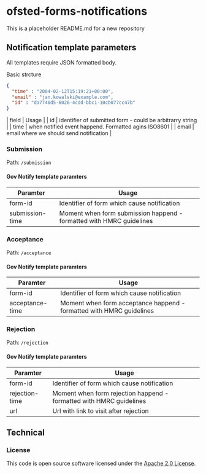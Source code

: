 
# ofsted-forms-notifications

This is a placeholder README.md for a new repository

## Notification template parameters

All templates require JSON formatted body.

Basic strcture 

```json
{
  "time" : "2004-02-12T15:19:21+00:00",
  "email" : "jan.kowalski@example.com",
  "id" : "da7740d5-6026-4cdd-bbc1-10cb077cc47b"
}

```

| field | Usage |
| id | identifier of submitted form - could be arbitrarry string |
| time  | when notified event happend. Formatted agins ISO8601 |
| email | email where we should send notification |

### Submission

Path: `/submission`

#### Gov Notify template paramters

| Paramter | Usage  | 
|----------|--------|
| form-id  | Identifier of form which cause notification |
| submission-time | Moment when form submission happend - formatted with HMRC guidelines |

### Acceptance

Path: `/acceptance`

#### Gov Notify template paramters

| Paramter | Usage  | 
|----------|--------|
| form-id  | Identifier of form which cause notification |
| acceptance-time | Moment when form acceptance happend - formatted with HMRC guidelines |

### Rejection

Path: `/rejection`

#### Gov Notify template paramters

| Paramter | Usage  | 
|----------|--------|
| form-id  | Identifier of form which cause notification |
| rejection-time | Moment when form rejection happend - formatted with HMRC guidelines |
| url | Url with link to visit after rejection |

## Technical

### License

This code is open source software licensed under the [Apache 2.0 License]("http://www.apache.org/licenses/LICENSE-2.0.html").
